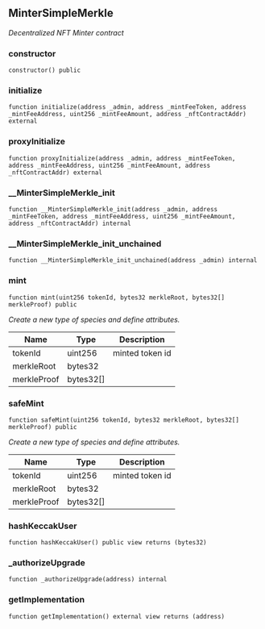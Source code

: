 

## MinterSimpleMerkle

_Decentralized NFT Minter contract_

### constructor

```solidity
constructor() public
```

### initialize

```solidity
function initialize(address _admin, address _mintFeeToken, address _mintFeeAddress, uint256 _mintFeeAmount, address _nftContractAddr) external
```

### proxyInitialize

```solidity
function proxyInitialize(address _admin, address _mintFeeToken, address _mintFeeAddress, uint256 _mintFeeAmount, address _nftContractAddr) external
```

### __MinterSimpleMerkle_init

```solidity
function __MinterSimpleMerkle_init(address _admin, address _mintFeeToken, address _mintFeeAddress, uint256 _mintFeeAmount, address _nftContractAddr) internal
```

### __MinterSimpleMerkle_init_unchained

```solidity
function __MinterSimpleMerkle_init_unchained(address _admin) internal
```

### mint

```solidity
function mint(uint256 tokenId, bytes32 merkleRoot, bytes32[] merkleProof) public
```

_Create a new type of species and define attributes._

| Name | Type | Description |
| ---- | ---- | ----------- |
| tokenId | uint256 | minted token id |
| merkleRoot | bytes32 |  |
| merkleProof | bytes32[] |  |

### safeMint

```solidity
function safeMint(uint256 tokenId, bytes32 merkleRoot, bytes32[] merkleProof) public
```

_Create a new type of species and define attributes._

| Name | Type | Description |
| ---- | ---- | ----------- |
| tokenId | uint256 | minted token id |
| merkleRoot | bytes32 |  |
| merkleProof | bytes32[] |  |

### hashKeccakUser

```solidity
function hashKeccakUser() public view returns (bytes32)
```

### _authorizeUpgrade

```solidity
function _authorizeUpgrade(address) internal
```

### getImplementation

```solidity
function getImplementation() external view returns (address)
```

